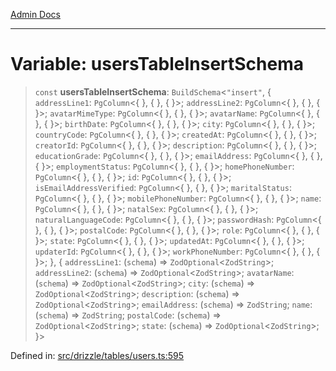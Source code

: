[Admin Docs](/)

***

# Variable: usersTableInsertSchema

> `const` **usersTableInsertSchema**: `BuildSchema`\<`"insert"`, \{ `addressLine1`: `PgColumn`\<\{ \}, \{ \}, \{ \}\>; `addressLine2`: `PgColumn`\<\{ \}, \{ \}, \{ \}\>; `avatarMimeType`: `PgColumn`\<\{ \}, \{ \}, \{ \}\>; `avatarName`: `PgColumn`\<\{ \}, \{ \}, \{ \}\>; `birthDate`: `PgColumn`\<\{ \}, \{ \}, \{ \}\>; `city`: `PgColumn`\<\{ \}, \{ \}, \{ \}\>; `countryCode`: `PgColumn`\<\{ \}, \{ \}, \{ \}\>; `createdAt`: `PgColumn`\<\{ \}, \{ \}, \{ \}\>; `creatorId`: `PgColumn`\<\{ \}, \{ \}, \{ \}\>; `description`: `PgColumn`\<\{ \}, \{ \}, \{ \}\>; `educationGrade`: `PgColumn`\<\{ \}, \{ \}, \{ \}\>; `emailAddress`: `PgColumn`\<\{ \}, \{ \}, \{ \}\>; `employmentStatus`: `PgColumn`\<\{ \}, \{ \}, \{ \}\>; `homePhoneNumber`: `PgColumn`\<\{ \}, \{ \}, \{ \}\>; `id`: `PgColumn`\<\{ \}, \{ \}, \{ \}\>; `isEmailAddressVerified`: `PgColumn`\<\{ \}, \{ \}, \{ \}\>; `maritalStatus`: `PgColumn`\<\{ \}, \{ \}, \{ \}\>; `mobilePhoneNumber`: `PgColumn`\<\{ \}, \{ \}, \{ \}\>; `name`: `PgColumn`\<\{ \}, \{ \}, \{ \}\>; `natalSex`: `PgColumn`\<\{ \}, \{ \}, \{ \}\>; `naturalLanguageCode`: `PgColumn`\<\{ \}, \{ \}, \{ \}\>; `passwordHash`: `PgColumn`\<\{ \}, \{ \}, \{ \}\>; `postalCode`: `PgColumn`\<\{ \}, \{ \}, \{ \}\>; `role`: `PgColumn`\<\{ \}, \{ \}, \{ \}\>; `state`: `PgColumn`\<\{ \}, \{ \}, \{ \}\>; `updatedAt`: `PgColumn`\<\{ \}, \{ \}, \{ \}\>; `updaterId`: `PgColumn`\<\{ \}, \{ \}, \{ \}\>; `workPhoneNumber`: `PgColumn`\<\{ \}, \{ \}, \{ \}\>; \}, \{ `addressLine1`: (`schema`) => `ZodOptional`\<`ZodString`\>; `addressLine2`: (`schema`) => `ZodOptional`\<`ZodString`\>; `avatarName`: (`schema`) => `ZodOptional`\<`ZodString`\>; `city`: (`schema`) => `ZodOptional`\<`ZodString`\>; `description`: (`schema`) => `ZodOptional`\<`ZodString`\>; `emailAddress`: (`schema`) => `ZodString`; `name`: (`schema`) => `ZodString`; `postalCode`: (`schema`) => `ZodOptional`\<`ZodString`\>; `state`: (`schema`) => `ZodOptional`\<`ZodString`\>; \}\>

Defined in: [src/drizzle/tables/users.ts:595](https://github.com/Sourya07/talawa-api/blob/ead7a48e0174153214ee7311f8b242ee1c1a12ca/src/drizzle/tables/users.ts#L595)
